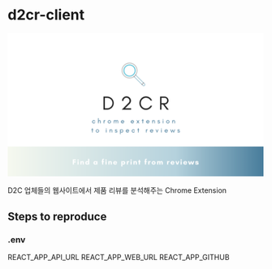 # d2cr-client
![title](./title.png?raw=true "Title image")

D2C 업체들의 웹사이트에서 제품 리뷰를 분석해주는 Chrome Extension


## Steps to reproduce

### .env
REACT_APP_API_URL 
REACT_APP_WEB_URL
REACT_APP_GITHUB